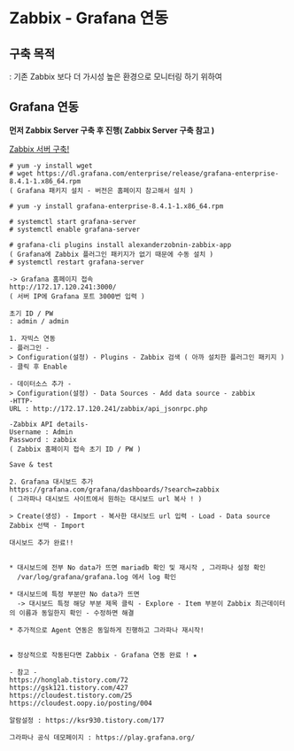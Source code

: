 # Zabbix - Grafana 연동

## 구축 목적
: 기존 Zabbix 보다 더 가시성 높은 환경으로 모니터링 하기 위하여

## Grafana 연동

**먼저 Zabbix Server 구축 후 진행( Zabbix Server 구축 참고 )**

[Zabbix 서버 구축!][link]

[link]: https://github.com/Dawon2/Server-Practice/blob/main/Zabbix%20%EC%84%9C%EB%B2%84/Zabbix%20Server%20%EA%B5%AC%EC%B6%95.md "Go google"

```
# yum -y install wget
# wget https://dl.grafana.com/enterprise/release/grafana-enterprise-8.4.1-1.x86_64.rpm
( Grafana 패키지 설치 - 버전은 홈페이지 참고해서 설치 )

# yum -y install grafana-enterprise-8.4.1-1.x86_64.rpm

# systemctl start grafana-server
# systemctl enable grafana-server

# grafana-cli plugins install alexanderzobnin-zabbix-app
( Grafana에 Zabbix 플러그인 패키지가 없기 때문에 수동 설치 )
# systemctl restart grafana-server

-> Grafana 홈페이지 접속
http://172.17.120.241:3000/
( 서버 IP에 Grafana 포트 3000번 입력 )

초기 ID / PW 
: admin / admin

1. 자빅스 연동
- 플러그인 -
> Configuration(설정) - Plugins - Zabbix 검색 ( 아까 설치한 플러그인 패키지 ) - 클릭 후 Enable

- 데이터소스 추가 -
> Configuration(설정) - Data Sources - Add data source - zabbix
-HTTP-
URL : http://172.17.120.241/zabbix/api_jsonrpc.php

-Zabbix API details-
Username : Admin
Password : zabbix
( Zabbix 홈페이지 접속 초기 ID / PW )

Save & test

2. Grafana 대시보드 추가
https://grafana.com/grafana/dashboards/?search=zabbix
( 그라파나 대시보드 사이트에서 원하는 대시보드 url 복사 ! )

> Create(생성) - Import - 복사한 대시보드 url 입력 - Load - Data source Zabbix 선택 - Import

대시보드 추가 완료!!


* 대시보드에 전부 No data가 뜨면 mariadb 확인 및 재시작 , 그라파나 설정 확인
  /var/log/grafana/grafana.log 에서 log 확인

* 대시보드에 특정 부분만 No data가 뜨면
  -> 대시보드 특정 해당 부분 제목 클릭 - Explore - Item 부분이 Zabbix 최근데이터의 이름과 동일한지 확인 - 수정하면 해결

* 추가적으로 Agent 연동은 동일하게 진행하고 그라파나 재시작!


★ 정상적으로 작동된다면 Zabbix - Grafana 연동 완료 ! ★

- 참고 -
https://honglab.tistory.com/72
https://gsk121.tistory.com/427
https://cloudest.tistory.com/25
https://cloudest.oopy.io/posting/004

알람설정 : https://ksr930.tistory.com/177

그라파나 공식 데모페이지 : https://play.grafana.org/
